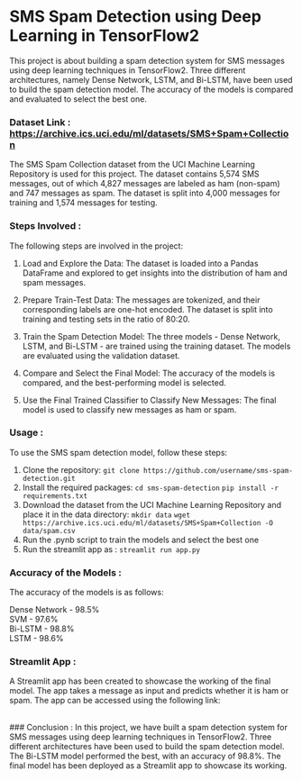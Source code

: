 # SMS Spam Detection using Deep Learning in TensorFlow2

This project is about building a spam detection system for SMS messages using deep learning techniques in TensorFlow2. Three different architectures, namely Dense Network, LSTM, and Bi-LSTM, have been used to build the spam detection model. The accuracy of the models is compared and evaluated to select the best one.<br>
### Dataset Link : https://archive.ics.uci.edu/ml/datasets/SMS+Spam+Collection
The SMS Spam Collection dataset from the UCI Machine Learning Repository is used for this project. The dataset contains 5,574 SMS messages, out of which 4,827 messages are labeled as ham (non-spam) and 747 messages as spam. The dataset is split into 4,000 messages for training and 1,574 messages for testing.<br>
### Steps Involved :
The following steps are involved in the project:<br>

1. Load and Explore the Data: The dataset is loaded into a Pandas DataFrame and explored to get insights into the distribution of ham and spam messages.<br>

2. Prepare Train-Test Data: The messages are tokenized, and their corresponding labels are one-hot encoded. The dataset is split into training and testing sets in the ratio of 80:20.<br>

3. Train the Spam Detection Model: The three models - Dense Network, LSTM, and Bi-LSTM - are trained using the training dataset. The models are evaluated using the validation dataset.<br>

4. Compare and Select the Final Model: The accuracy of the models is compared, and the best-performing model is selected.<br>

5. Use the Final Trained Classifier to Classify New Messages: The final model is used to classify new messages as ham or spam.<br>
### Usage :
To use the SMS spam detection model, follow these steps:<br>

1. Clone the repository: `git clone https://github.com/username/sms-spam-detection.git` <br>
2. Install the required packages: `cd sms-spam-detection`
`pip install -r requirements.txt` <br>
3. Download the dataset from the UCI Machine Learning Repository and place it in the data directory: `mkdir data`
`wget https://archive.ics.uci.edu/ml/datasets/SMS+Spam+Collection -O data/spam.csv`<br>
4. Run the .pynb script to train the models and select the best one <br>
5. Run the streamlit app as :  `streamlit run app.py`<br>

### Accuracy of the Models :
The accuracy of the models is as follows: <br>

Dense Network - 98.5%<br>
SVM - 97.6%<br>
Bi-LSTM - 98.8%<br>
LSTM - 98.6%<br>
### Streamlit App :
A Streamlit app has been created to showcase the working of the final model. The app takes a message as input and predicts whether it is ham or spam. The app can be accessed using the following link:<br>


<br>
### Conclusion :
In this project, we have built a spam detection system for SMS messages using deep learning techniques in TensorFlow2. Three different architectures have been used to build the spam detection model. The Bi-LSTM model performed the best, with an accuracy of 98.8%. The final model has been deployed as a Streamlit app to showcase its working.
